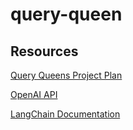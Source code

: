 # query-queen

## Resources
[Query Queens Project Plan](https://docs.google.com/document/d/1JrREm0jDrKzikkwIs_QgAYfNaFly-GvYftGCywy2gKA/edit?usp=sharing)

[OpenAI API](https://platform.openai.com)

[LangChain Documentation](https://python.langchain.com/en/latest/index.html)